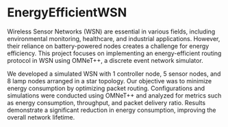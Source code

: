 # EnergyEfficientWSN
Wireless Sensor Networks (WSN) are essential in various fields, including environmental monitoring, healthcare, and industrial applications. However, their reliance on battery-powered nodes creates a challenge for energy efficiency. This project focuses on implementing an energy-efficient routing protocol in WSN using OMNeT++, a discrete event network simulator.

We developed a simulated WSN with 1 controller node, 5 sensor nodes, and 8 lamp nodes arranged in a star topology. Our objective was to minimize energy consumption by optimizing packet routing. Configurations and simulations were conducted using OMNeT++ and analyzed for metrics such as energy consumption, throughput, and packet delivery ratio. Results demonstrate a significant reduction in energy consumption, improving the overall network lifetime.
